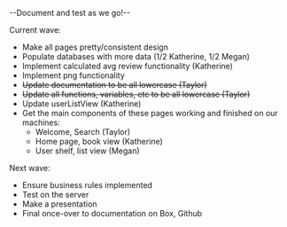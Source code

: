 --Document and test as we go!--

Current wave:

- Make all pages pretty/consistent design
- Populate databases with more data (1/2 Katherine, 1/2 Megan)
- Implement calculated avg review functionality (Katherine)
- Implement png functionality
- ~~Update documentation to be all lowercase (Taylor)~~
- ~~Update all functions, variables, etc to be all lowercase (Taylor)~~
- Update userListView (Katherine)
- Get the main components of these pages working and finished on our machines:
  - Welcome, Search (Taylor)
  - Home page, book view (Katherine)
  - User shelf, list view (Megan)

Next wave: 

- Ensure business rules implemented
- Test on the server
- Make a presentation
- Final once-over to documentation on Box, Github


